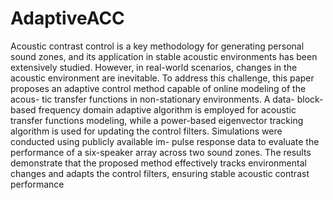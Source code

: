 # AdaptiveACC
Acoustic contrast control is a key methodology for
generating personal sound zones, and its application in stable
acoustic environments has been extensively studied. However, in
real-world scenarios, changes in the acoustic environment are
inevitable. To address this challenge, this paper proposes an
adaptive control method capable of online modeling of the acous-
tic transfer functions in non-stationary environments. A data-
block-based frequency domain adaptive algorithm is employed
for acoustic transfer functions modeling, while a power-based
eigenvector tracking algorithm is used for updating the control
filters. Simulations were conducted using publicly available im-
pulse response data to evaluate the performance of a six-speaker
array across two sound zones. The results demonstrate that
the proposed method effectively tracks environmental changes
and adapts the control filters, ensuring stable acoustic contrast
performance
